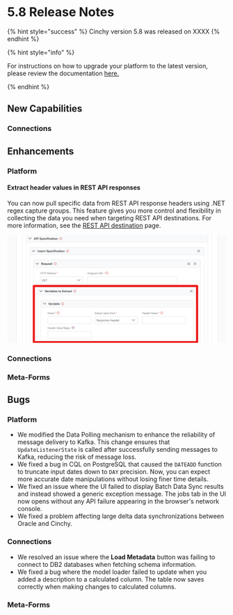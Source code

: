 # 5.8 Release Notes

{% hint style="success" %}
Cinchy version 5.8 was released on XXXX
{% endhint %}

{% hint style="info" %}

For instructions on how to upgrade your platform to the latest version, please review the documentation [here.](../../upgrade-guide/upgrade-guides/)

{% endhint %}
## New Capabilities

### Connections
## Enhancements

### Platform
#### Extract header values in REST API responses

You can now pull specific data from REST API response headers using .NET regex capture groups. This feature gives you more control and flexibility in collecting the data you need when targeting REST API destinations. For more information, see the [REST API destination](../../data-syncs/supported-data-sync-destinations/rest-api.md) page.

![Extract variables from response header](../../.gitbook/assets/DataSyncs/variable-response-header.png)

### Connections

### Meta-Forms

## Bugs

### Platform

- We modified the Data Polling mechanism to enhance the reliability of message delivery to Kafka. This change ensures that `UpdateListenerState` is called after successfully sending messages to Kafka, reducing the risk of message loss.
- We fixed a bug in CQL on PostgreSQL that caused the `DATEADD` function to truncate input dates down to `DAY` precision. Now, you can expect more accurate date manipulations without losing finer time details.
- We fixed an issue where the UI failed to display Batch Data Sync results and instead showed a generic exception message. The jobs tab in the UI now opens without any API failure appearing in the browser's network console.
- We fixed a problem affecting large delta data synchronizations between Oracle and Cinchy.
  
### Connections

- We resolved an issue where the **Load Metadata** button was failing to connect to DB2 databases when fetching schema information.
- We fixed a bug where the model loader failed to update when you added a description to a calculated column. The table now saves correctly when making changes to calculated columns.

### Meta-Forms
